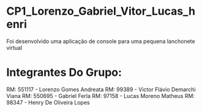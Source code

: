 # CP1_Lorenzo_Gabriel_Vitor_Lucas_henri
Foi desenvolvido uma aplicação de console para uma pequena lanchonete virtual
# Integrantes Do Grupo:
RM: 551117 - Lorenzo Gomes Andreata
RM: 99389 - Victor Flávio Demarchi Viana
RM: 550695 - Gabriel Ferla
RM: 97158 - Lucas Moreno Matheus
RM: 98347 - Henry De Oliveira Lopes
